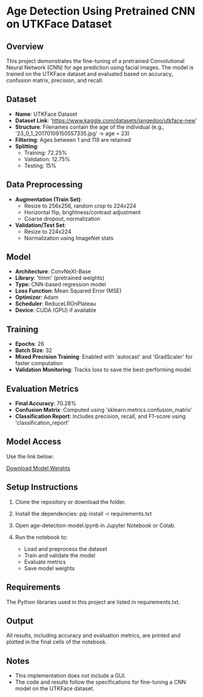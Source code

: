 # Age Detection Using Pretrained CNN on UTKFace Dataset

## Overview

This project demonstrates the fine-tuning of a pretrained Convolutional Neural Network (CNN) for age prediction using facial images. The model is trained on the UTKFace dataset and evaluated based on accuracy, confusion matrix, precision, and recall.

## Dataset

- **Name**: UTKFace Dataset
- **Dataset Link**: 'https://www.kaggle.com/datasets/jangedoo/utkface-new'
- **Structure**: Filenames contain the age of the individual (e.g., '23_0_1_20170109150557335.jpg' → age = 23)
- **Filtering**: Ages between 1 and 119 are retained
- **Splitting**:
  - Training: 72.25%
  - Validation: 12.75%
  - Testing: 15%

## Data Preprocessing

- **Augmentation (Train Set)**:
  - Resize to 256x256, random crop to 224x224
  - Horizontal flip, brightness/contrast adjustment
  - Coarse dropout, normalization
- **Validation/Test Set**:
  - Resize to 224x224
  - Normalization using ImageNet stats

## Model

- **Architecture**: ConvNeXt-Base
- **Library**: 'timm' (pretrained weights)
- **Type**: CNN-based regression model
- **Loss Function**: Mean Squared Error (MSE)
- **Optimizer**: Adam
- **Scheduler**: ReduceLROnPlateau
- **Device**: CUDA (GPU) if available

## Training

- **Epochs**: 26
- **Batch Size**: 32
- **Mixed Precision Training**: Enabled with 'autocast' and 'GradScaler' for faster computation
- **Validation Monitoring**: Tracks loss to save the best-performing model

## Evaluation Metrics

- **Final Accuracy**: 70.28%
- **Confusion Matrix**: Computed using 'sklearn.metrics.confusion_matrix'
- **Classification Report**: Includes precision, recall, and F1-score using 'classification_report'

## Model Access

Use the link below:

[Download Model Weights](https://drive.google.com/file/d/19At49Go9z0GuKiqBZNwVduOh8s2ZmsmQ/view?usp=sharing)

## Setup Instructions

1. Clone the repository or download the folder.
2. Install the dependencies:
pip install -r requirements.txt

3. Open age-detection-model.ipynb in Jupyter Notebook or Colab.

4. Run the notebook to:
   - Load and preprocess the dataset
   - Train and validate the model
   - Evaluate metrics
   - Save model weights

## Requirements
The Python libraries used in this project are listed in requirements.txt.

## Output
All results, including accuracy and evaluation metrics, are printed and plotted in the final cells of the notebook.

## Notes
- This implementation does not include a GUI.
- The code and results follow the specifications for fine-tuning a CNN model on the UTKFace dataset.
